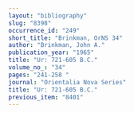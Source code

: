 ```yaml
---
layout: "bibliography"
slug: "8398"
occurrence_id: "249"
short_title: "Brinkman, OrNS 34"
author: "Brinkman, John A."
publication_year: "1965"
title: "Ur: 721-605 B.C."
volume_no_: "34"
pages: "241-258 "
journal: "Orientalia Nova Series"
title: "Ur: 721-605 B.C."
previous_item: "8401"
---
```

